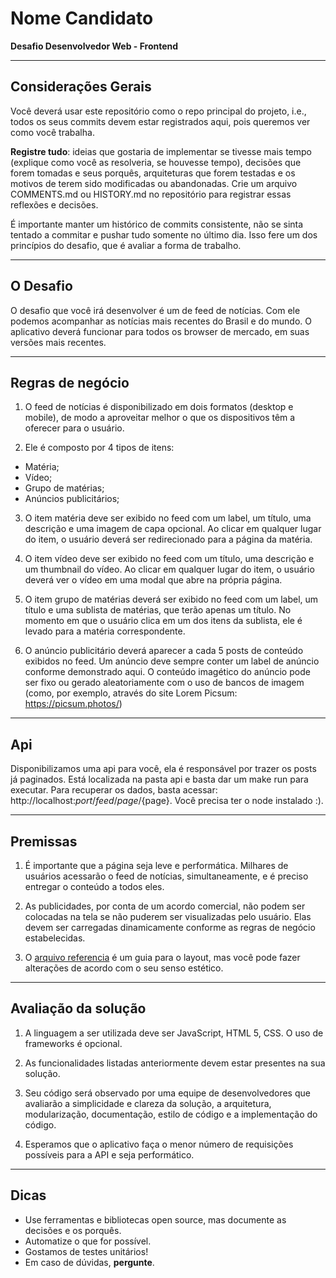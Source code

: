 # Nome Candidato
**Desafio Desenvolvedor Web - Frontend**

-------------------------------------------------------------------------------
## Considerações Gerais
Você deverá usar este repositório como o repo principal do projeto, i.e., todos os seus commits devem estar registrados aqui, pois queremos ver como você trabalha.

**Registre tudo**: ideias que gostaria de implementar se tivesse mais tempo (explique como você as resolveria, se houvesse tempo), decisões que forem tomadas e seus porquês, arquiteturas que forem testadas e os motivos de terem sido modificadas ou abandonadas. Crie um arquivo COMMENTS.md ou HISTORY.md no repositório para registrar essas reflexões e decisões.

É importante manter um histórico de commits consistente, não se sinta tentado a commitar e pushar tudo somente no último dia. Isso fere um dos princípios do desafio, que é avaliar a forma de trabalho.

-------------------------------------------------------------------------------
## O Desafio
O desafio que você irá desenvolver é um de feed de notícias. Com ele podemos acompanhar as notícias mais recentes do Brasil e do mundo.
O aplicativo deverá funcionar para todos os browser de mercado, em suas versões mais recentes.

-------------------------------------------------------------------------------
## Regras de negócio

1. O feed de notícias é disponibilizado em dois formatos (desktop e mobile), de modo a aproveitar melhor o que os dispositivos têm a oferecer para o usuário.

2. Ele é composto por 4 tipos de itens:
* Matéria;
* Vídeo;
* Grupo de matérias;
* Anúncios publicitários;

3. O item matéria deve ser exibido no feed com um label, um título, uma descrição e uma imagem de capa opcional. Ao clicar em qualquer lugar do item, o usuário deverá ser redirecionado para a página da matéria.

4. O item vídeo deve ser exibido no feed com um título, uma descrição e um thumbnail do vídeo. Ao clicar em qualquer lugar do item, o usuário deverá ver o vídeo em uma modal que abre na própria página.

5. O item grupo de matérias deverá ser exibido no feed com um label, um título e uma sublista de matérias, que terão apenas um título. No momento em que o usuário clica em um dos itens da sublista, ele é levado para a matéria correspondente.

6. O anúncio publicitário deverá aparecer a cada 5 posts de conteúdo exibidos no feed. Um anúncio deve sempre conter um label de anúncio conforme demonstrado aqui. O conteúdo imagético do anúncio pode ser fixo ou gerado aleatoriamente com o uso de bancos de imagem (como, por exemplo, através do site Lorem Picsum: https://picsum.photos/)

------------------------------------------------------------------------------
## Api
Disponibilizamos uma api para você, ela é responsável por trazer os posts já paginados. Está localizada na pasta api e basta dar um make run para executar. Para recuperar os dados, basta acessar: http://localhost:${port}/feed/page/${page}. Você precisa ter o node instalado :).

------------------------------------------------------------------------------
## Premissas

1. É importante que a página seja leve e performática. Milhares de usuários acessarão o feed de notícias, simultaneamente, e é preciso entregar o conteúdo a todos eles.

2. As publicidades, por conta de um acordo comercial, não podem ser colocadas na tela se não puderem ser visualizadas pelo usuário. Elas devem ser carregadas dinamicamente conforme as regras de negócio estabelecidas.

3. O [arquivo referencia](https://bit.ly/3ls3dYg) é um guia para o layout, mas você pode fazer alterações de acordo com o seu senso estético.

------------------------------------------------------------------------------
## Avaliação da solução

1. A linguagem a ser utilizada deve ser JavaScript, HTML 5, CSS. O uso de frameworks é opcional.

2. As funcionalidades listadas anteriormente devem estar presentes na sua solução.

3. Seu código será observado por uma equipe de desenvolvedores que avaliarão a simplicidade e clareza da solução, a arquitetura, modularização, documentação, estilo de código e a implementação do código.

4. Esperamos que o aplicativo faça o menor número de requisições possíveis para a API e seja performático.

-------------------------------------------------------------------------------
## Dicas
* Use ferramentas e bibliotecas open source, mas documente as decisões e os porquês.
* Automatize o que for possível.
* Gostamos de testes unitários!
* Em caso de dúvidas, **pergunte**.
